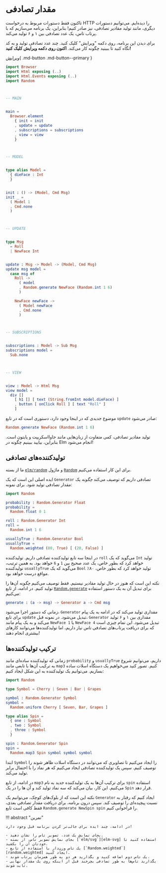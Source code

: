 # مقدار تصادفی

تاکنون فقط دستورات مربوط به درخواست HTTP را دیده‌ایم. می‌توانیم دستورات دیگری، مانند تولید مقادیر تصادفی، نیز صادر کنیم! بنابراین، یک برنامه می‌سازیم که با پرتاب تاس، یک عدد تصادفی بین ۱ و ۶ تولید می‌کند.

برای دیدن این برنامه، روی دکمه "ویرایش" کلیک کنید. چند عدد تصادفی تولید و به کد نگاه کنید تا ببینید چگونه کار می‌کند. **اکنون روی دکمه ویرایش کلیک کنید!**

[ویرایش](https://elm-lang.org/examples/numbers){ .md-button .md-button--primary }

```elm linenums="1"
import Browser
import Html exposing (..)
import Html.Events exposing (..)
import Random



-- MAIN


main =
  Browser.element
    { init = init
    , update = update
    , subscriptions = subscriptions
    , view = view
    }



-- MODEL


type alias Model =
  { dieFace : Int
  }


init : () -> (Model, Cmd Msg)
init _ =
  ( Model 1
  , Cmd.none
  )



-- UPDATE


type Msg
  = Roll
  | NewFace Int


update : Msg -> Model -> (Model, Cmd Msg)
update msg model =
  case msg of
    Roll ->
      ( model
      , Random.generate NewFace (Random.int 1 6)
      )

    NewFace newFace ->
      ( Model newFace
      , Cmd.none
      )



-- SUBSCRIPTIONS


subscriptions : Model -> Sub Msg
subscriptions model =
  Sub.none



-- VIEW


view : Model -> Html Msg
view model =
  div []
    [ h1 [] [ text (String.fromInt model.dieFace) ]
    , button [ onClick Roll ] [ text "Roll" ]
    ]
```

موضوع جدیدی که در اینجا وجود دارد، دستوری است که در تابع `update` صادر می‌شود:

```elm
Random.generate NewFace (Random.int 1 6)
```

تولید مقادیر تصادفی، کمی متفاوت از زبان‌هایی مانند جاوااسکریپت و پایتون است. بنابراین، بیایید ببینیم چگونه در Elm انجام می‌شود!

## تولیدکننده‌های تصادفی

ما از بسته [`elm/random`][elm-random] و ماژول [`Random`][random] برای این کار استفاده می‌کنیم.

ایده اصلی این است که یک `Generator` تصادفی داریم که توصیف می‌کند _چگونه_ یک مقدار تصادفی تولید شود. برای نمونه:

```elm
import Random

probability : Random.Generator Float
probability =
  Random.float 0 1

roll : Random.Generator Int
roll =
  Random.int 1 6

usuallyTrue : Random.Generator Bool
usuallyTrue =
  Random.weighted (80, True) [ (20, False) ]
```

در اینجا سه تابع تولیدکننده تصادفی داریم. تولیدکننده `roll` می‌گوید که یک `Int` تولید خواهد کرد که بطور خاص، یک عدد صحیح بین `1` و `6` خواهد بود. به همین ترتیب، تولیدکننده `usuallyTrue` می‌گوید که یک `Bool` تولید خواهد کرد که بطور خاص، ۸۰٪ مواقع درست خواهد بود.

نکته این است که هنوز در حال تولید مقادیر نیستیم. فقط توصیف می‌کنیم _چگونه_ آن‌ها را تولید کنیم. در ادامه، از تابع [`Random.generate`][random.generate] برای تبدیل آن به یک دستور استفاده می‌کنیم:

```elm
generate : (a -> msg) -> Generator a -> Cmd msg
```

زمانی که دستور اجرا می‌شود، `Generator` مقداری تولید می‌کند که در ادامه به یک پیام برای تابع `update` تبدیل می‌شود. در نمونه قبل، `Generator` مقداری بین ۱ و ۶ تولید می‌کند و به یک پیام مانند `NewFace 1` یا `NewFace 4` تبدیل می‌شود. این تمام چیزی است که برای دریافت پرتاب‌های تصادفی تاس نیاز داریم، اما تولیدکننده‌ها می‌توانند کارهای بیشتری انجام دهند!

## ترکیب تولیدکننده‌ها

زمانی که تولیدکننده ساده‌ای مانند `probability` و `usuallyTrue` داریم، می‌توانیم شروع به ترکیب آن‌ها با تابعی مانند `map3` کنیم. تصور کنید می‌خواهیم یک دستگاه اسلات ساده بسازیم. می‌توانیم یک تولیدکننده به این شکل ایجاد کنیم:

```elm
import Random

type Symbol = Cherry | Seven | Bar | Grapes

symbol : Random.Generator Symbol
symbol =
  Random.uniform Cherry [ Seven, Bar, Grapes ]

type alias Spin =
  { one : Symbol
  , two : Symbol
  , three : Symbol
  }

spin : Random.Generator Spin
spin =
  Random.map3 Spin symbol symbol symbol
```

ابتدا `Symbol` را ایجاد می‌کنیم تا تصاویری که می‌توانند در دستگاه اسلات ظاهر شوند را توصیف کنیم. سپس یک تولیدکننده تصادفی ایجاد می‌کنیم که هر نماد را با احتمال برابر تولید می‌کند.

در ادامه، از تابع `map3` برای ترکیب آن‌ها به یک تولیدکننده جدید به نام `spin` استفاده می‌کنیم. این کار، بیان می‌کند که سه نماد تولید کند و آن ها را در یک `Spin` قرار دهد.

نکته این است که از بلوک‌های کوچک، می‌توانیم یک `Generator` ایجاد کنیم که رفتار به نسبت پیچیده‌ای را توصیف کند. سپس درون برنامه، برای دریافت مقدار تصادفی بعدی، فقط کافی است تابع `Random.generate NewSpin spin` را فراخوانی کنیم.

!!! abstract "تمرین"

	در ادامه، چند ایده برای جالب‌تر کردن برنامه قبل وجود دارد!

	- بجای نمایش یک عدد، تصویر تاس را نشان دهید.
	- بجای نمایش تصویر تاس، از بسته [`elm/svg`][elm-svg] استفاده کنید تا خودتان آن را بکشید.
	- یک تاس وزن‌دار با استفاده از تابع [`Random.weighted`][random.weighted] ایجاد کنید.
	- یک تاس دوم اضافه کنید و بگذارید هر دو به طور همزمان پرتاب شوند.
	- بگذارید تاس‌ها به طور تصادفی بچرخند قبل از اینکه روی یک مقدار نهایی ثابت شوند.

[elm-random]: https://package.elm-lang.org/packages/elm/random/latest
[random]: https://package.elm-lang.org/packages/elm/random/latest/Random
[random.generate]: https://package.elm-lang.org/packages/elm/random/latest/Random#generate
[random.weighted]: https://package.elm-lang.org/packages/elm/random/latest/Random#weighted
[elm-svg]: https://package.elm-lang.org/packages/elm/svg/latest